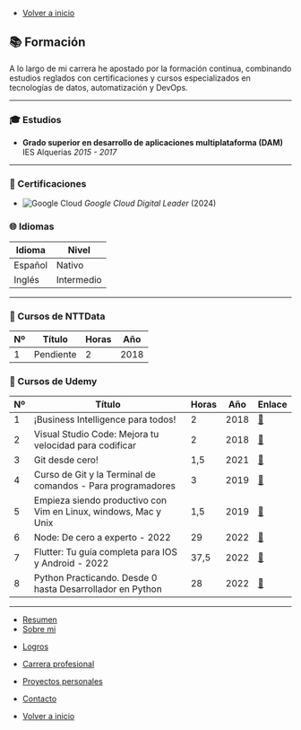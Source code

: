 - [Volver a inicio](/README.md)

## 📚 Formación

A lo largo de mi carrera he apostado por la formación continua, combinando estudios reglados con certificaciones y cursos especializados en tecnologías de datos, automatización y DevOps.

---

### 🎓 Estudios

- **Grado superior en desarrollo de aplicaciones multiplataforma (DAM)**
  IES Alquerias
  *2015 - 2017*

---

### 🏅 Certificaciones

- ![Google Cloud](https://img.shields.io/badge/Google%20Cloud%20Digital%20Leader-Certified-brightgreen?logo=googlecloud)
  *Google Cloud Digital Leader* (2024)

### 🌐 Idiomas

| Idioma  | Nivel      |
| ------- | ---------- |
| Español | Nativo     |
| Inglés  | Intermedio |

---
### 📖 Cursos de NTTData

| Nº  | Título                  | Horas | Año  |
| --- | ----------------------- | ----- | ---- |
| 1  | Pendiente                | 2     | 2018 |

### 📖 Cursos de Udemy

| Nº  | Título                                                          | Horas | Año  | Enlace                         |
| --- | --------------------------------------------------------------- | ----- | ---- | ------------------------------ |
| 1   | ¡Business Intelligence para todos!                              | 2     | 2018 | [🔗](https://www.udemy.com/course/business-intelligence-para-todos-o/learn/lecture/30608002?start=0#overview)    |
| 2   | Visual Studio Code: Mejora tu velocidad para codificar          | 2     | 2018 | [🔗](https://www.udemy.com/course/vscode-mejora-tu-velocidad-para-codificar/learn/lecture/13932368?start=0#overview)    |
| 3   | Git desde cero!                                                 | 1,5   | 2021 | [🔗](https://www.udemy.com/course/vscode-mejora-tu-velocidad-para-codificar/learn/lecture/13932374?start=0#overview) |
| 4   | Curso de Git y la Terminal de comandos - Para programadores     | 3     | 2019 | [🔗](https://www.udemy.com/course/curso-de-git-y-la-terminal-de-comandos-para-programadores/learn/lecture/7533102?start=0#overview) |
| 5   | Empieza siendo productivo con Vim en Linux, windows, Mac y Unix | 1,5   | 2019 | [🔗](https://www.udemy.com/course/vim-aumenta-tu-velocidad-de-desarrollo/learn/lecture/15495752?start=0#overview) |
| 6   | Node: De cero a experto - 2022                                  | 29    | 2022 | [🔗](https://www.udemy.com/course/node-de-cero-a-experto/learn/lecture/35111232?start=15#overview) |
| 7   | Flutter: Tu guía completa para IOS y Android - 2022             | 37,5  | 2022 | [🔗](https://www.udemy.com/course/flutter-ios-android-fernando-herrera/learn/lecture/14272980?start=0#overview) |
| 8   | Python Practicando. Desde 0 hasta Desarrollador en Python       | 28    | 2022 | [🔗](https://www.udemy.com/course/aprende-el-lenguaje-de-programacion-python3-practicando/learn/lecture/29252408?start=0#overview) |


---

- [Resumen](summary.md)
- [Sobre mi](about.md)
<!--- - [Formación y cursos](training.md) -->
- [Logros](archivements.md)
- [Carrera profesional](professionalCareer.md)
- [Proyectos personales](personalProjects.md)
- [Contacto](contact.md)

- [Volver a inicio](/README.md)